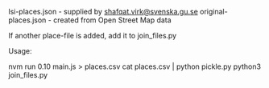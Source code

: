 
lsi-places.json - supplied by shafqat.virk@svenska.gu.se
original-places.json - created from Open Street Map data

If another place-file is added, add it to join_files.py

Usage:

nvm run 0.10 main.js > places.csv
cat places.csv | python pickle.py
python3 join_files.py



